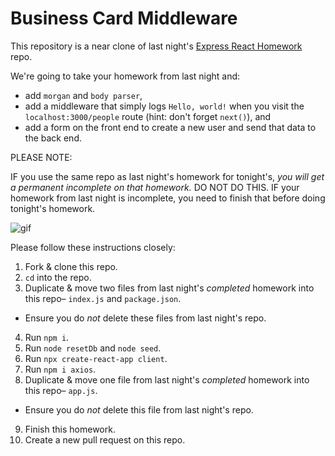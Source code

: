 # Business Card Middleware

This repository is a near clone of last night's [Express React Homework](https://git.generalassemb.ly/sei-nyc-cheetahs/express-react-middleware) repo. 

We're going to take your homework from last night and:

- add `morgan` and `body parser`, 
- add a middleware that simply logs `Hello, world!` when you visit the `localhost:3000/people` route (hint: don't forget `next()`), and
- add a form on the front end to create a new user and send that data to the back end.

PLEASE NOTE:

IF you use the same repo as last night's homework for tonight's, *you will get a permanent incomplete on that homework.* DO NOT DO THIS.
IF your homework from last night is incomplete, you need to finish that before doing tonight's homework.

![gif](https://media3.giphy.com/media/KEQzTcbdIvyaA/source.gif)

Please follow these instructions closely:

1. Fork & clone this repo.
2. `cd` into the repo.
3. Duplicate & move two files from last night's *completed* homework into this repo– `index.js` and `package.json`. 
  - Ensure you do *not* delete these files from last night's repo.
4. Run `npm i`.
5. Run `node resetDb` and `node seed`.
6. Run `npx create-react-app client`.
7. Run `npm i axios`.
8. Duplicate & move one file from last night's *completed* homework into this repo– `app.js`. 
  - Ensure you do *not* delete this file from last night's repo.
9. Finish this homework.
10. Create a new pull request on this repo.
